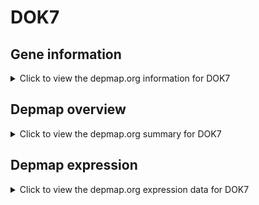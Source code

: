 <h1>DOK7</h1>

<h2>Gene information</h2>
<details>
  <summary>Click to view the depmap.org information for DOK7</summary>
  <iframe src="https://depmap.org/portal/gene/DOK7?tab=about" style="border:none;width:100%;height:800px"></iframe>
</details>

<h2>Depmap overview</h2>
<details>
  <summary>Click to view the depmap.org summary for DOK7</summary>
  <iframe src="https://depmap.org/portal/gene/DOK7?tab=overview" style="border:none;width:100%;height:800px"></iframe>
</details>

<h2>Depmap expression</h2>
<details>
  <summary>Click to view the depmap.org expression data for DOK7</summary>
  <iframe src="https://depmap.org/portal/gene/DOK7?tab=characterization" style="border:none;width:100%;height:800px"></iframe>
</details>


<!--
<h2>Reactome Pathway diagram</h2>
PNAME
-->



